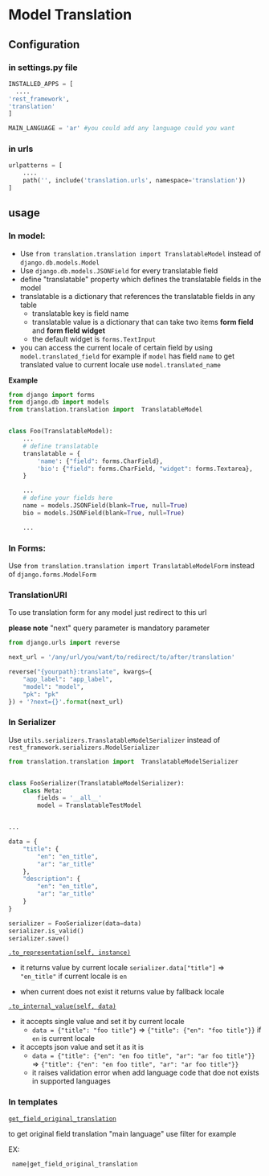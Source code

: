# Model Translation

## Configuration

### in settings.py file
```python
INSTALLED_APPS = [
  ....
'rest_framework',
'translation'
]

MAIN_LANGUAGE = 'ar' #you could add any language could you want
```

### in urls
```python
urlpatterns = [
    ....
    path('', include('translation.urls', namespace='translation'))
]
```


## usage

### In model:

* Use ```from translation.translation import TranslatableModel```  instead of ``` django.db.models.Model ```
* Use ``` django.db.models.JSONField ``` for every translatable field
* define "translatable" property which defines the translatable fields in the model
* translatable is a dictionary that references the translatable fields in any table
    * translatable key is field name
    * translatable value is a dictionary that can take two items **form field** and **form field widget**
    * the default widget is ```forms.TextInput```
* you can access the current locale of certain field by using ``` model.translated_field```
  for example if ```model``` has field ```name``` to get translated value to current locale
  use ``` model.translated_name ```

**Example**

```python
from django import forms
from django.db import models
from translation.translation import  TranslatableModel


class Foo(TranslatableModel):
    ...
    # define translatable 
    translatable = {
        'name': {"field": forms.CharField},
        'bio': {"field": forms.CharField, "widget": forms.Textarea},
    }

    ...
    # define your fields here
    name = models.JSONField(blank=True, null=True)
    bio = models.JSONField(blank=True, null=True)

    ...

```

### In Forms:

Use ```from translation.translation import TranslatableModelForm```  instead of ``` django.forms.ModelForm ```

### TranslationURl

To use translation form for any model just redirect to this url

**please note** "next" query parameter is mandatory parameter

```python
from django.urls import reverse

next_url = '/any/url/you/want/to/redirect/to/after/translation'

reverse("{yourpath}:translate", kwargs={
    "app_label": "app_label",
    "model": "model",
    "pk": "pk"
}) + '?next={}'.format(next_url)
```

### In Serializer

Use ```utils.serializers.TranslatableModelSerializer``` instead of ``` rest_framework.serializers.ModelSerializer ```

```python
from translation.translation import  TranslatableModelSerializer


class FooSerializer(TranslatableModelSerializer):
    class Meta:
        fields = '__all__'
        model = TranslatableTestModel


...

data = {
    "title": {
        "en": "en_title",
        "ar": "ar_title"
    },
    "description": {
        "en": "en_title",
        "ar": "ar_title"
    }
}

serializer = FooSerializer(data=data)
serializer.is_valid()
serializer.save()
```

<ins>```.to_representation(self, instance)```</ins>

* it returns value by current locale ``` serializer.data["title"] ```
  => ```"en_title"``` if current locale is ```en```

* when current does not exist it returns value by fallback locale

<ins>```.to_internal_value(self, data)```</ins>

* it accepts single value and set it by current locale
    * ``` data = {"title": "foo title"} ``` => ``` {"title": {"en": "foo title"}} ``` if ``` en ``` is current locale
* it accepts json value and set it as it is
    * ``` data = {"title": {"en": "en foo title", "ar": "ar foo title"}} ```
      => ``` {"title": {"en": "en foo title", "ar": "ar foo title"}} ```
    * it raises validation error when add language code that doe not exists in supported languages

### In templates

<ins>```get_field_original_translation```</ins>

to get original field translation "main language" use filter for example

EX:

   ```  name|get_field_original_translation ```